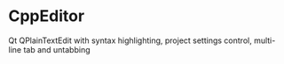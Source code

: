 # CppEditor
Qt QPlainTextEdit with syntax highlighting, project settings control, multi-line tab and untabbing
